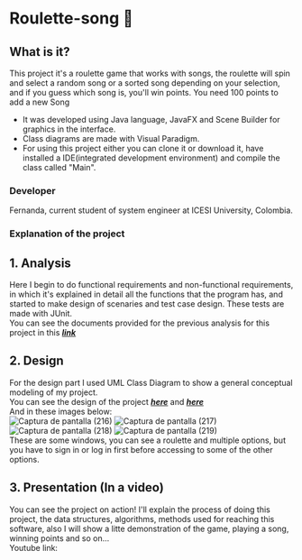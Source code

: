 # Roulette-song :musical_score:
## What is it?
This project it's a roulette game that works with songs, the roulette will spin and select a random song or a sorted song depending on
your selection, and if you guess which song is, you'll win points. You need 100 points to add a new Song<br>
- It was developed using Java language, JavaFX and Scene Builder for graphics in the interface.
- Class diagrams are made with Visual Paradigm.
- For using this project either you can clone it or download it, have installed a IDE(integrated development environment) and compile the class called "Main".
### Developer
Fernanda, current student of system engineer at ICESI University, Colombia.
### Explanation of the project
## 1. Analysis
Here I begin to do functional requirements and non-functional requirements, in which it's explained in detail all the functions that the program has, and started to make design of scenaries and test case design. These tests are made with JUnit.
<br>You can see the documents provided for the previous analysis for this project in this [***link***](INFORME.pdf)
## 2. Design
For the design part I used UML Class Diagram to show a general conceptual modeling of my project.
<br>You can see the design of the project [***here***](resources/data/ProyectoFinal.jpg) and [***here***](resources/data/Interfaz.jpg)
<br> And in these images below: <br>
![Captura de pantalla (216)](https://user-images.githubusercontent.com/45322807/82986170-ff0d0c00-9fba-11ea-81aa-9b9d9e255444.png)
![Captura de pantalla (217)](https://user-images.githubusercontent.com/45322807/82986383-59a66800-9fbb-11ea-928b-275d7c088138.png)
![Captura de pantalla (218)](https://user-images.githubusercontent.com/45322807/82986385-5a3efe80-9fbb-11ea-916a-fe8334bdbe76.png)
![Captura de pantalla (219)](https://user-images.githubusercontent.com/45322807/82986692-e8b38000-9fbb-11ea-85a5-3ebcafb78ef8.png)
<br>
These are some windows, you can see a roulette and multiple options, but you have to sign in or log in first before accessing to some of the other options.
## 3. Presentation (In a video)
You can see the project on action! I'll explain the process of doing this project, the data structures, algorithms, methods used for reaching this software, also I will show a litte demonstration of the game, playing a song, winning points and so on... <br>
Youtube link:
